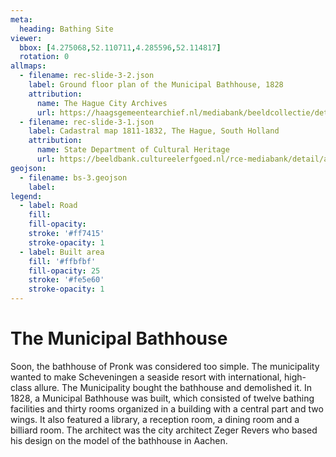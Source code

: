 ```yaml
---
meta:
  heading: Bathing Site
viewer:
  bbox: [4.275068,52.110711,4.285596,52.114817]
  rotation: 0
allmaps:
  - filename: rec-slide-3-2.json
    label: Ground floor plan of the Municipal Bathhouse, 1828
    attribution:
      name: The Hague City Archives
      url: https://haagsgemeentearchief.nl/mediabank/beeldcollectie/detail/7ffe25ad-992e-431c-9caf-3a60d0ae70fb/media/46c1bde3-c337-4de1-b6e6-25f3141ad64a?mode=detail&view=horizontal&q=HGA004108042&rows=1&page=1
  - filename: rec-slide-3-1.json
    label: Cadastral map 1811-1832, The Hague, South Holland
    attribution:
      name: State Department of Cultural Heritage
      url: https://beeldbank.cultureelerfgoed.nl/rce-mediabank/detail/a76ce29c-94d7-11e5-b04d-c3784c5df474/media/11ce9c60-5692-40bb-e605-b953dc794488?mode=detail&view=horizontal&rows=1&page=3&fq%5B%5D=search_s_entity_name:%22Kadastrale%20kaarten%22&fq%5B%5D=search_s_monuments_monument_province:%22Zuid-Holland%22&fq%5B%5D=search_s_monuments_monument_county:%22%27s-Gravenhage%22&sort=order_s_objectnummer%20asc&filterAction
geojson:
  - filename: bs-3.geojson
    label:
legend:
  - label: Road
    fill: 
    fill-opacity:
    stroke: '#ff7415'
    stroke-opacity: 1
  - label: Built area
    fill: '#ffbfbf'
    fill-opacity: 25
    stroke: '#fe5e60'
    stroke-opacity: 1
---
```


# The Municipal Bathhouse

Soon, the bathhouse of Pronk was considered too simple. The municipality wanted to make Scheveningen a seaside resort with international, high-class allure. The Municipality bought the bathhouse and demolished it. In 1828, a Municipal Bathhouse was built, which consisted of twelve bathing facilities and thirty rooms  organized in a building with a central part and two wings. It also featured a library, a reception room, a dining room and a billiard room. The architect was the city architect Zeger Revers who based his design on the model of the bathhouse in Aachen.